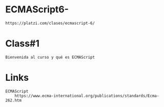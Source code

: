 # ECMAScript6-
    https://platzi.com/clases/ecmascript-6/
# Class#1
    Bienvenida al curso y qué es ECMAScript
# Links
    ECMAScript
        https://www.ecma-international.org/publications/standards/Ecma-262.htm